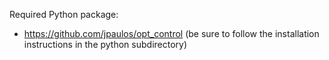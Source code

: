 Required Python package:
* https://github.com/jpaulos/opt_control (be sure to follow the installation instructions in the python subdirectory)